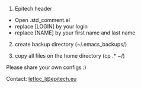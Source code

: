 1. Epitech header 
 - Open .std_comment.el
 - replace [LOGIN] by your login
 - replace [NAME] by your first name and last name
 
2. create backup directory (~/.emacs_backups/)

3. copy all files on the home directory (cp .* ~/)

Please share your own configs :)

Contact: lefloc_l@epitech.eu


